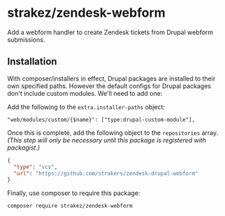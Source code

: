 # strakez/zendesk-webform
Add a webform handler to create Zendesk tickets from Drupal webform submissions.

## Installation
With composer/installers in effect, Drupal packages are installed to their own specified paths. However the default 
configs for Drupal packages don't include custom modules. We'll need to add one:

Add the following to the `extra.installer-paths` object:
```
"web/modules/custom/{$name}": ["type:drupal-custom-module"],
```

Once this is complete, add the following object to the `repositories` array.
_(This step will only be necessary until this package is registered with packagist.)_
```json
{
  "type": "vcs",
  "url": "https://github.com/strakers/zendesk-drupal-webform"
}
```

Finally, use composer to require this package:
```bash
composer require strakez/zendesk-webform
```
